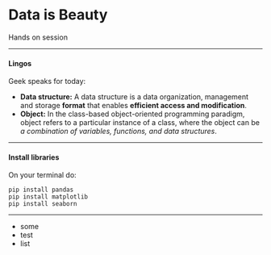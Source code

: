 # Data is Beauty

Hands on session

---
#### Lingos
Geek speaks for today:
- **Data structure:** A  data structure is a data organization, management and storage **format** that enables **efficient access and modification**.
- **Object:** In the class-based object-oriented programming paradigm, object refers to a particular instance of a class, where the object can be *a combination of variables, functions, and data structures*.

---

#### Install libraries

On your terminal do: 
```
pip install pandas
pip install matplotlib
pip install seaborn
```

---

- some 
- test 
- list
